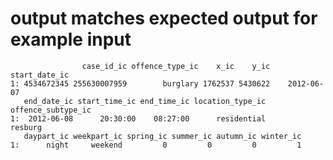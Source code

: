 # output matches expected output for example input

                    case_id_ic offence_type_ic    x_ic    y_ic start_date_ic
    1: 4534672345 255630007959        burglary 1762537 5430622    2012-06-07
       end_date_ic start_time_ic end_time_ic location_type_ic offence_subtype_ic
    1:  2012-06-08      20:30:00    08:27:00      residential            resburg
       daypart_ic weekpart_ic spring_ic summer_ic autumn_ic winter_ic
    1:      night     weekend         0         0         0         1

